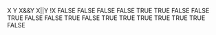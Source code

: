 X			Y			X&&Y			X||Y			!X
FALSE		FALSE		FALSE			FALSE			TRUE
TRUE		FALSE		FALSE			TRUE			FALSE
FALSE		TRUE		FALSE			TRUE			TRUE
TRUE		TRUE		TRUE			TRUE			FALSE